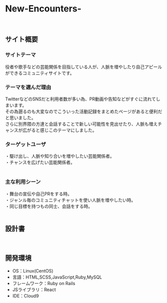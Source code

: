 # New-Encounters-
​
## サイト概要
### サイトテーマ
役者や歌手などの芸能関係を目指している人が、人脈を増やしたり自己アピールができるコミュニティサイトです。
​
### テーマを選んだ理由
TwitterなどのSNSだと利用者数が多い為、PR動画や告知などがすぐに流れてしまいます。<br>
その為遡るのも大変なのでこういった活動記録をまとめたページがあると便利だと思いました。<br>
さらに別界隈の方達と会話することで新しい可能性を見出せたり、人脈も増えチャンスが広がると感じこのテーマにしました。<br>
### ターゲットユーザ
・駆け出し、人脈や知り合いを増やしたい芸能関係者。<br>
・チャンスを広げたい芸能関係者。<br>
<br>
### 主な利用シーン
・舞台の宣伝や自己PRをする時。<br>
・ジャンル毎のコミュニティチャットを使い人脈を増やしたい時。<br>
・同じ目標を持つもの同士、会話をする時。<br>
​
## 設計書
<!--テーマを設定・提出する時点では不要です-->
​
## 開発環境
- OS：Linux(CentOS)
- 言語：HTML,SCSS,JavaScript,Ruby,MySQL
- フレームワーク：Ruby on Rails
- JSライブラリ：React
- IDE：Cloud9
​